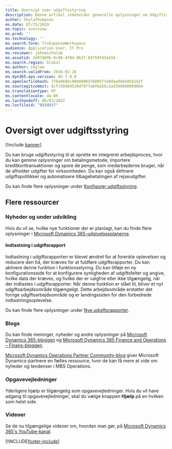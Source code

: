 ```yaml
---
title: Oversigt over udgiftsstyring
description: Denne artikel indeholder generelle oplysninger om Udgiftsstyring og links til flere ressourcer. Du kan bruge udgiftsstyring til at oprette en integreret arbejdsproces, hvor du kan gemme oplysninger om betalingsmetode, importere kreditkorttransaktioner og spore de penge, som medarbejderne bruger, når de afholder udgifter for virksomheden.
author: ShylaThompson
ms.date: 07/25/2019
ms.topic: overview
ms.prod: ''
ms.technology: ''
ms.search.form: TrvExpenseWorkspace
audience: Application User, IT Pro
ms.reviewer: johnmichalak
ms.assetid: 2d97d69b-9c08-4f0d-9637-68759fd34d34
ms.search.region: Global
ms.author: shylaw
ms.search.validFrom: 2016-02-28
ms.dyn365.ops.version: AX 7.0.0
ms.openlocfilehash: 778a068bc80b099037b895f7e0d4add4d454242f
ms.sourcegitcommit: 6cfc50d89528df977a8f6a55c1ad39d99800d9b4
ms.translationtype: HT
ms.contentlocale: da-DK
ms.lasthandoff: 06/03/2022
ms.locfileid: "8934037"
---
```

# <a name="expense-management-overview"></a>Oversigt over udgiftsstyring

[!include [banner](../includes/banner.md)]

Du kan bruge udgiftsstyring til at oprette en integreret arbejdsproces, hvor du kan gemme oplysninger om betalingsmetode, importere kreditkorttransaktioner og spore de penge, som medarbejderne bruger, når de afholder udgifter for virksomheden. Du kan også definere udgiftspolitikker og automatisere tilbagebetalingen af rejseudgifter.

Du kan finde flere oplysninger under [Konfigurer udgiftsstyring](plan-expense-management.md).

## <a name="additional-resources"></a>Flere ressourcer

### <a name="whats-new-and-in-development"></a>Nyheder og under udvikling

Hvis du vil se, hvilke nye funktioner der er planlagt, kan du finde flere oplysninger i [Microsoft Dynamics 365-udgivelsesplanerne](/dynamics365/release-plans/).

#### <a name="expense-report-entry"></a>Indtastning i udgiftsrapport

Indtastning i udgiftsrapporten er blevet ændret for at forenkle oplevelsen og reducere den tid, der kræves for at fuldføre udgiftsrapporter. Du kan aktivere denne funktion i funktionsstyring. Du kan tilføje en ny konfigurationsside for at konfigurere synligheden af udgiftsfelter og angive, hvilke data der kræves, og hvilke der er valgfrie eller ikke tilgængelig, når der indtastes i udgiftsrapporter. Når denne funktion er slået til, bliver et nyt udgiftsarbejdsområde tilgængeligt. Dette arbejdsområde erstatter det forrige udgiftsarbejdsområde og er landingssiden for den forbedrede indtastningsoplevelse.

Du kan finde flere oplysninger under [Nye udgiftsrapporter](ExpenseWorkspaceNew.md).

### <a name="blogs"></a>Blogs

Du kan finde meninger, nyheder og andre oplysninger på [Microsoft Dynamics 365-bloggen](https://community.dynamics.com/b/msftdynamicsblog?c=Enterprise) og [Microsoft Dynamics 365 Finance and Operations – Finans-bloggen](https://community.dynamics.com/365/financeandoperations/b/financials).

[Microsoft Dynamics Operations Partner Community-blog](https://community.dynamics.com/partner/b/operationspartnercommunityblog) giver Microsoft Dynamics-partnere en fælles ressource, hvor de kan få mere at vide om nyheder og tendenser i MBS Operations.

### <a name="task-guides"></a>Opgavevejledninger

Yderligere hjælp er tilgængelig som opgavevejledninger. Hvis du vil have adgang til opgavevejledninger, skal du vælge knappen **Hjælp** på en hvilken som helst side.

### <a name="videos"></a>Videoer

Se de nu tilgængelige videoer om, hvordan man gør, på [Microsoft Dynamics 365's YouTube-kanal](https://www.youtube.com/channel/UCJGCg4rB3QSs8y_1FquelBQ).


[!INCLUDE[footer-include](../includes/footer-banner.md)]
